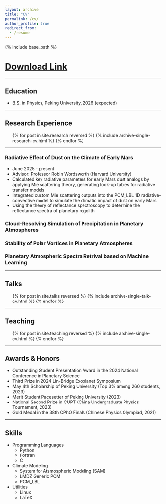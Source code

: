 ```yaml
---
layout: archive
title: "CV"
permalink: /cv/
author_profile: true
redirect_from:
  - /resume
---
```


{% include base_path %}

# [Download Link](../files/pdf/CV_Yilin_Wang.pdf)

---

## Education

- B.S. in Physics, Peking University, 2026 (expected)

---

## Research Experience

  <ul>{% for post in site.research reversed %}
    {% include archive-single-research-cv.html  %}
  {% endfor %}</ul>

---

### Radiative Effect of Dust on the Climate of Early Mars

- June 2025 - present
- Advisor: Professor Robin Wordsworth (Harvard University)
- Calculated key radiative parameters for early Mars dust analogs by applying Mie scattering theory, generating look-up tables for radiative transfer models
- Integrated custom Mie scattering outputs into the PCM_LBL 1D radiative-convective model to simulate the climatic impact of dust on early Mars
- Using the theory of reflectance spectroscopy to determine the reflectance spectra of planetary regolith

### Cloud-Resolving Simulation of Precipitation in Planetary Atmospheres

### Stability of Polar Vortices in Planetary Atmospheres

### Planetary Atmospheric Spectra Retrival based on Machine Learning

---

## Talks

  <ul>{% for post in site.talks reversed %}
    {% include archive-single-talk-cv.html  %}
  {% endfor %}</ul>

---

## Teaching

  <ul>{% for post in site.teaching reversed %}
    {% include archive-single-cv.html %}
  {% endfor %}</ul>

---

## Awards & Honors

- Outstanding Student Presentation Award in the 2024 National Conference in Planetary Science
- Third Prize in 2024 Lin-Bridge Exoplanet Symposium
- May 4th Scholarship of Peking University (Top 3% among 260 students, 2023)
- Merit Student Pacesetter of Peking University (2023)
- National Second Prize in CUPT (China Undergraduate Physics Tournament, 2023)
- Gold Medal in the 38th CPhO Finals (Chinese Physics Olympiad, 2021)

---

## Skills

- Programming Languages
  - Python
  - Fortran
  - C
- Climate Modeling
  - System for Atsmospheric Modeling (SAM)
  - LMDZ Generic PCM
  - PCM_LBL
- Utilities
  - Linux
  - LaTeX
